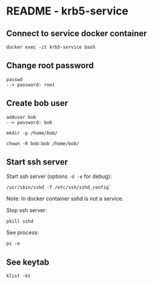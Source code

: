 # README - krb5-service

## Connect to service docker container

~~~
docker exec -it krb5-service bash
~~~

## Change root password

~~~
passwd
--> password: root
~~~

## Create bob user

~~~
adduser bob
--> password: bob

mkdir -p /home/bob/

chown -R bob:bob /home/bob/
~~~

## Start ssh server

Start ssh server (options `-d -e` for debug):

~~~
/usr/sbin/sshd -f /etc/ssh/sshd_config
~~~

Note: In docker container sshd is not a service.  

Stop ssh server:

~~~
pkill sshd
~~~

See process:

~~~
ps -e
~~~

## See keytab

~~~
klist -kt
~~~
